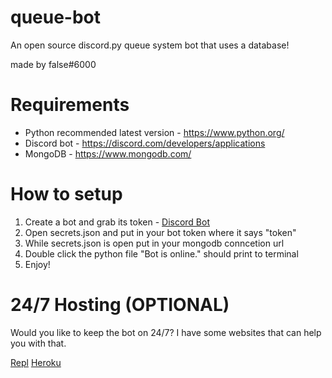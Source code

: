 # queue-bot
An open source discord.py queue system bot that uses a database!

made by false#6000

# Requirements 
* Python recommended latest version - https://www.python.org/
* Discord bot - https://discord.com/developers/applications
* MongoDB - https://www.mongodb.com/

# How to setup
1. Create a bot and grab its token - [Discord Bot](https://discord.com/developers/applications)
2. Open secrets.json and put in your bot token where it says "token"
3. While secrets.json is open put in your mongodb conncetion url
4. Double click the python file "Bot is online." should print to terminal
5. Enjoy!

# 24/7 Hosting (OPTIONAL)
Would you like to keep the bot on 24/7? I have some websites that can help you with that.

[Repl](https://replit.com/~) [Heroku](https://www.heroku.com/)
